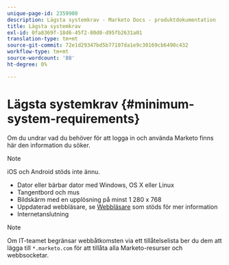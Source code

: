 ```yaml
---
unique-page-id: 2359900
description: Lägsta systemkrav - Marketo Docs - produktdokumentation
title: Lägsta systemkrav
exl-id: 0fa8369f-18d6-45f2-80d0-d95fb2631a01
translation-type: tm+mt
source-git-commit: 72e1d29347bd5b77107da1e9c30169cb6490c432
workflow-type: tm+mt
source-wordcount: '88'
ht-degree: 0%

---
```


# Lägsta systemkrav {#minimum-system-requirements}

Om du undrar vad du behöver för att logga in och använda Marketo finns här den information du söker.

>[!NOTE]
>
>iOS och Android stöds inte ännu.

* Dator eller bärbar dator med Windows, OS X eller Linux
* Tangentbord och mus
* Bildskärm med en upplösning på minst 1 280 x 768
* Uppdaterad webbläsare, se [Webbläsare](/help/marketo/product-docs/administration/setup-administration/supported-browsers.md) som stöds för mer information
* Internetanslutning

>[!NOTE]
>
>Om IT-teamet begränsar webbåtkomsten via ett tillåtelselista ber du dem att lägga till `*.marketo.com` för att tillåta alla Marketo-resurser och webbsocketar.
